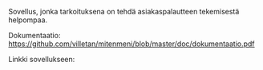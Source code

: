 Sovellus, jonka tarkoituksena on tehdä asiakaspalautteen tekemisestä helpompaa. 

Dokumentaatio: https://github.com/villetan/mitenmeni/blob/master/doc/dokumentaatio.pdf

Linkki sovellukseen: 
